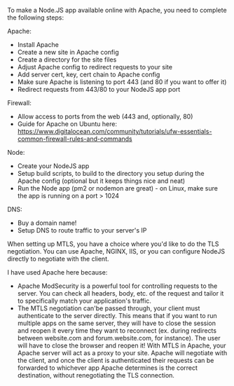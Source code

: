 To make a Node.JS app available online with Apache, you need to complete the following steps:

Apache:
- Install Apache
- Create a new site in Apache config
- Create a directory for the site files
- Adjust Apache config to redirect requests to your site
- Add server cert, key, cert chain to Apache config
- Make sure Apache is listening to port 443 (and 80 if you want to offer it)
- Redirect requests from 443/80 to your NodeJS app port

Firewall:
- Allow access to ports from the web (443 and, optionally, 80)
- Guide for Apache on Ubuntu here: https://www.digitalocean.com/community/tutorials/ufw-essentials-common-firewall-rules-and-commands

Node:
- Create your NodeJS app
- Setup build scripts, to build to the directory you setup during the Apache config (optional but it keeps things nice and neat)
- Run the Node app (pm2 or nodemon are great) - on Linux, make sure the app is running on a port > 1024

DNS:
- Buy a domain name!
- Setup DNS to route traffic to your server's IP

When setting up MTLS, you have a choice where you'd like to do the TLS negotiation. You can use Apache, NGINX, IIS, or you can configure NodeJS directly to negotiate with the client.

I have used Apache here because:
- Apache ModSecurity is a powerful tool for controlling requests to the server. You can check all headers, body, etc. of the request and tailor it to specifically match your application's traffic.
- The MTLS negotiation can'be passed through, your client must authenticate to the server directly. This means that if you want to run multiple apps on the same server, they will have to close the session and reopen it every time they want to reconnect (ex. during redirects between website.com and forum.website.com, for instance). The user will have to close the browser and reopen it! With MTLS in Apache, your Apache server will act as a proxy to your site. Apache will negotiate with the client, and once the client is authenticated their requests can be forwarded to whichever app Apache determines is the correct destination, without renegotiating the TLS connection.
